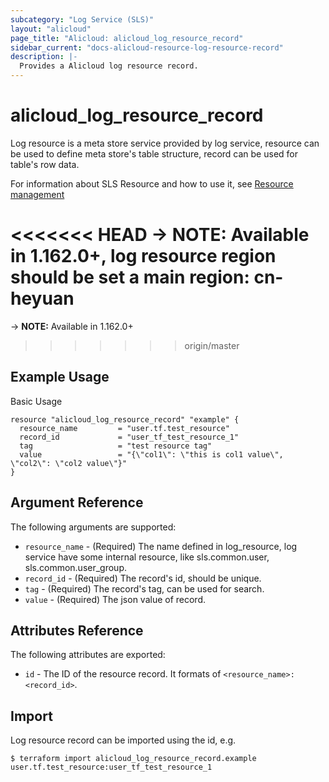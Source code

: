 ```yaml
---
subcategory: "Log Service (SLS)"
layout: "alicloud"
page_title: "Alicloud: alicloud_log_resource_record"
sidebar_current: "docs-alicloud-resource-log-resource-record"
description: |-
  Provides a Alicloud log resource record.
---
```


# alicloud\_log\_resource\_record

Log resource is a meta store service provided by log service, resource can be used to define meta store's table structure, record can be used for table's row data. 

For information about SLS Resource and how to use it, see [Resource management](https://www.alibabacloud.com/help/en/doc-detail/207732.html)

<<<<<<< HEAD
-> **NOTE:** Available in 1.162.0+, log resource region should be set a main region: cn-heyuan
=======
-> **NOTE:** Available in 1.162.0+
>>>>>>> origin/master

## Example Usage

Basic Usage

```
resource "alicloud_log_resource_record" "example" {
  resource_name         = "user.tf.test_resource"
  record_id             = "user_tf_test_resource_1"
  tag                   = "test resource tag"
  value                 = "{\"col1\": \"this is col1 value\", \"col2\": \"col2 value\"}"
}
```
## Argument Reference

The following arguments are supported:

* `resource_name` - (Required) The name defined in log_resource, log service have some internal resource, like sls.common.user, sls.common.user_group.
* `record_id` - (Required) The record's id, should be unique.
* `tag` - (Required) The record's tag, can be used for search.
* `value` - (Required) The json value of record.

## Attributes Reference

The following attributes are exported:

* `id` - The ID of the resource record. It formats of `<resource_name>:<record_id>`.

## Import

Log resource record can be imported using the id, e.g.

```
$ terraform import alicloud_log_resource_record.example user.tf.test_resource:user_tf_test_resource_1
```
